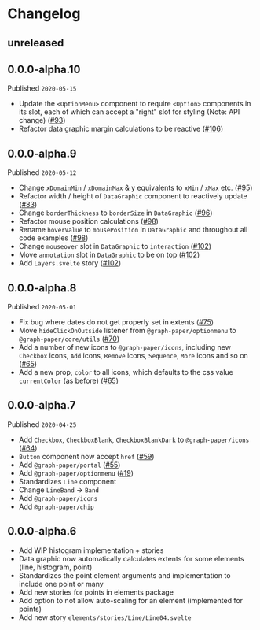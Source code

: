 # Changelog

## unreleased

## 0.0.0-alpha.10

Published `2020-05-15`

- Update the `<OptionMenu>` component to require `<Option>` components in its
  slot, each of which can accept a "right" slot for styling (Note: API change)
  ([#93](https://github.com/graph-paper-org/graph-paper/pull/93))
- Refactor data graphic margin calculations to be reactive
  ([#106](https://github.com/graph-paper-org/graph-paper/pull/106))

## 0.0.0-alpha.9

Published `2020-05-12`

- Change `xDomainMin` / `xDomainMax` & y equivalents to `xMin` / `xMax` etc.
  ([#95](https://github.com/graph-paper-org/graph-paper/pull/95))
- Refactor width / height of `DataGraphic` component to reactively update
  ([#83](https://github.com/graph-paper-org/graph-paper/pull/82))
- Change `borderThickness` to `borderSize` in `DataGraphic`
  ([#96](https://github.com/graph-paper-org/graph-paper/pull/96))
- Refactor mouse position calculations
  ([#98](https://github.com/graph-paper-org/graph-paper/pull/98))
- Rename `hoverValue` to `mousePosition` in `DataGraphic` and throughout all
  code examples ([#98](https://github.com/graph-paper-org/graph-paper/pull/98))
- Change `mouseover` slot in `DataGraphic` to `interaction`
  ([#102](https://github.com/graph-paper-org/graph-paper/pull/102))
- Move `annotation` slot in `DataGraphic` to be on top
  ([#102](https://github.com/graph-paper-org/graph-paper/pull/102))
- Add `Layers.svelte` story
  ([#102](https://github.com/graph-paper-org/graph-paper/pull/102))

## 0.0.0-alpha.8

Published `2020-05-01`

- Fix bug where dates do not get properly set in extents
  ([#75](https://github.com/graph-paper-org/graph-paper/pull/75))
- Move `hideClickOnOutside` listener from `@graph-paper/optionmenu` to
  `@graph-paper/core/utils`
  ([#70](https://github.com/graph-paper-org/graph-paper/pull/70))
- Add a number of new icons to `@graph-paper/icons`, including new `Checkbox`
  icons, `Add` icons, `Remove` icons, `Sequence`, `More` icons and so on
  ([#65](https://github.com/graph-paper-org/graph-paper/pull/65))
- Add a new prop, `color` to all icons, which defaults to the css value
  `currentColor` (as before)
  ([#65](https://github.com/graph-paper-org/graph-paper/pull/65))

## 0.0.0-alpha.7

Published `2020-04-25`

- Add `Checkbox`, `CheckboxBlank`, `CheckboxBlankDark` to `@graph-paper/icons`
  ([#64](https://github.com/graph-paper-org/graph-paper/pull/64))
- `Button` component now accept `href`
  ([#59](https://github.com/graph-paper-org/graph-paper/pull/59))
- Add `@graph-paper/portal`
  ([#55](https://github.com/graph-paper-org/graph-paper/pull/55/))
- Add `@graph-paper/optionmenu`
  ([#19](https://github.com/graph-paper-org/graph-paper/pull/19/))
- Standardizes `Line` component
- Change `LineBand` -> `Band`
- Add `@graph-paper/icons`
- Add `@graph-paper/chip`

## 0.0.0-alpha.6

- Add WIP histogram implementation + stories
- Data graphic now automatically calculates extents for some elements (line,
  histogram, point)
- Standardizes the point element arguments and implementation to include one
  point or many
- Add new stories for points in elements package
- Add option to not allow auto-scaling for an element (implemented for points)
- Add new story `elements/stories/Line/Line04.svelte`
